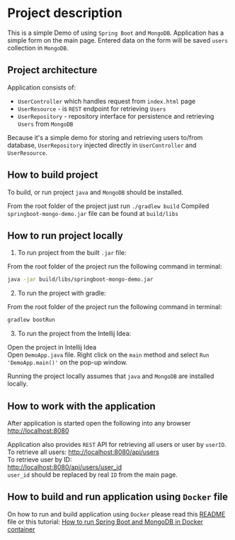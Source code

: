 # Project description

This is a simple Demo of using `Spring Boot` and `MongoDB`. Application has a simple form on the main page. 
Entered data on the form will be saved `users` collection in `MongoDB`. 

## Project architecture

Application consists of:

* `UserController` which handles request from `index.html` page
* `UserResource` - is `REST` endpoint for retrieving `Users`
* `UserRepository` - repository interface for persistence and retrieving `Users` from `MongoDB`

Because it's a simple demo for storing and retrieving users to/from database, `UserRepository` injected directly in 
`UserController` and `UserResource`.

## How to build project

To build, or run project `java` and `MongoDB` should be installed.

From the root folder of the project just run `./gradlew build`
Compiled `springboot-mongo-demo.jar` file can be found at `build/libs`

## How to run project locally

1. To run project from the built `.jar` file:

From the root folder of the project run the following command in terminal:

```bash
java -jar build/libs/springboot-mongo-demo.jar
```

2. To run the project with gradle:

From the root folder of the project run the following command in terminal:

```bash
gradlew bootRun
```

3. To run the project from the Intellij Idea:

Open the project in Intellij Idea  
Open `DemoApp.java` file. Right click on the `main` method and select `Run 'DemoApp.main()'` on the pop-up window.

Running the project locally assumes that `java` and `MongoDB` are installed locally.

## How to work with the application

After application is started open the following into any browser [http://localhost:8080](http://localhost:8080)

Application also provides `REST` API for retrieving all users or user by `userID`.  
To retrieve all users:
[http://localhost:8080/api/users](http://localhost:8080/api/users)   
To retrieve user by ID:   
[http://localhost:8080/api/users/user_id](http://localhost:8080/api/users/user_id)   
`user_id` should be replaced by real `ID` from the main page.

## How to build and run application using `Docker` file

On how to run and build application using `Docker` please read this [README](docker/README.md) file or this tutorial:
[How to run Spring Boot and MongoDB in Docker container](https://dev-pages.info/how-to-run-spring-boot-and-mongodb-in-docker-container/)
